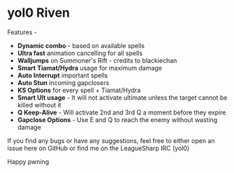 yol0 Riven
===========

Features - 

<ul>
<li><b>Dynamic combo</b> - based on available spells</li>
<li><b>Ultra fast</b> animation cancelling for all spells</li>
<li><b>Walljumps</b> on Summoner's Rift - credits to blackiechan</li>
<li><b>Smart Tiamat/Hydra</b> usage for maximum damage</li>
<li><b>Auto Interrupt</b> important spells</li>
<li><b>Auto Stun</b> incoming gapclosers</li>
<li><b>KS Options</b> for every spell + Tiamat/Hydra</li>
<li><b>Smart Ult usage</b> - It will not activate ultimate unless the target cannot be killed without it</li>
<li><b>Q Keep-Alive</b> - Will activate 2nd and 3rd Q a moment before they expire</li>
<li><b>Gapclose Options</b> - Use E and Q to reach the enemy without wasting damage</li>
</ul>


If you find any bugs or have any suggestions, feel free to either open an issue here on GitHub or find me on the LeagueSharp IRC (yol0)

Happy pwning
